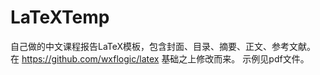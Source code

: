 # LaTeXTemp
自己做的中文课程报告LaTeX模板，包含封面、目录、摘要、正文、参考文献。
在 https://github.com/wxflogic/latex 基础之上修改而来。
示例见pdf文件。
